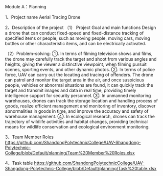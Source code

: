 Module A：Planning

1、Project name
Aerial Tracing Drone

2、Description of the project
（1） Project Goal and main functions
Design a drone that can conduct fixed-speed and fixed-distance tracking of specified items or people, such as moving people, moving cars, moving bottles or other characteristic items, and can be electrically activated.

（2）Problem-solving: 
①. In terms of filming television shows and films, the drone may carefully track the target and shoot from various angles and heights, giving the viewer a distinctive viewpoint, when filming pursuit scenes, sporting events, and other dynamic photos.
②. In terms of police force, UAV can carry out the locating and tracing of offenders. The drone can patrol and monitor the target area in the air, and once suspicious people, vehicles or abnormal situations are found, it can quickly track the target and transmit images and data in real time, providing timely intelligence support for security personnel.
③. In unmanned monitoring warehouses, drones can track the storage location and handling process of goods, realize efficient management and monitoring of inventory, discover abnormalities in goods in time, and improve the accuracy and safety of warehouse management.
④. In ecological research, drones can track the trajectory of wildlife activities and habitat changes, providing technical means for wildlife conservation and ecological environment monitoring.

3、Team Member Roles
https://github.com/ShandongPolytechnicCollege/UAV-Shangdong-Polytechnic-College/blob/Default/planning/Team%20Member%20Roles.xlsx

4、Task table
https://github.com/ShandongPolytechnicCollege/UAV-Shangdong-Polytechnic-College/blob/Default/planning/Task%20table.xlsx
